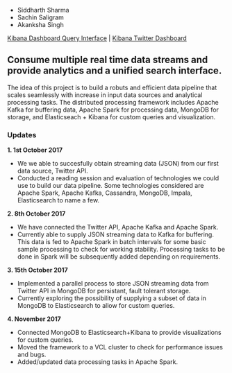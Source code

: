 
- Siddharth Sharma
- Sachin Saligram
- Akanksha Singh

[Kibana Dashboard Query Interface](https://www.youtube.com/watch?v=cvfzzHtewMA) | [Kibana Twitter Dashboard](https://www.youtube.com/watch?v=dlatBbbnUhU)  

## Consume multiple real time data streams and provide analytics and a unified search interface.

The idea of this project is to build a robuts and efficient data pipeline that scales seamlessly with increase in input data sources and analytical processing tasks. The distributed processing framework includes Apache Kafka for buffering data, Apache Spark for processing data, MongoDB for storage, and Elasticseach + Kibana for custom queries and visualization.


### Updates

  __1. 1st October 2017__

  * We we able to succesfully obtain streaming data (JSON) from our first data source, Twitter API.
  * Conducted a reading session and evaluation of technologies we could use to build our data pipeline. Some technologies considered are Apache Spark, Apache Kafka, Cassandra, MongoDB, Impala, Elasticsearch to name a few.

  __2. 8th October 2017__

  * We have connected the Twitter API, Apache Kafka and Apache Spark.
  * Currently able to supply JSON streaming data to Kafka for buffering. This data is fed to Apache Spark in batch intervals for some basic sample processing to check for working stability. Processing tasks to be done in Spark will be subsequently added depending on requirements.

  __3. 15th October 2017__

  * Implemented a parallel process to store JSON streaming data from Twitter API in MongoDB for persistant, fault tolerant storage.
  * Currently exploring the possibility of supplying a subset of data in MongoDB to Elasticsearch to allow for custom queries.

  __4. November 2017__

  * Connected MongoDB to Elasticsearch+Kibana to provide visualizations for custom queries.
  * Moved the framework to a VCL cluster to check for performance issues and bugs.
  * Added/updated data processing tasks in Apache Spark.
  
